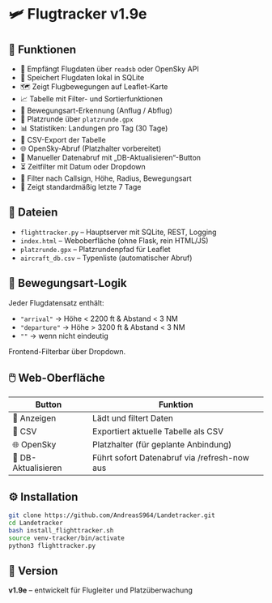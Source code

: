 # 🛩️ Flugtracker v1.9e 
## 🔧 Funktionen

- 📡 Empfängt Flugdaten über `readsb` oder OpenSky API
- 💾 Speichert Flugdaten lokal in SQLite
- 🗺️ Zeigt Flugbewegungen auf Leaflet-Karte
- 📈 Tabelle mit Filter- und Sortierfunktionen
- 🛬 Bewegungsart-Erkennung (Anflug / Abflug)
- 🧭 Platzrunde über `platzrunde.gpx`
- 📊 Statistiken: Landungen pro Tag (30 Tage)
- 📁 CSV-Export der Tabelle
- 🌐 OpenSky-Abruf (Platzhalter vorbereitet)
- 🚀 Manueller Datenabruf mit „DB-Aktualisieren“-Button
- ⏳ Zeitfilter mit Datum oder Dropdown
- 🧭 Filter nach Callsign, Höhe, Radius, Bewegungsart
- 📌 Zeigt standardmäßig letzte 7 Tage

## 📂 Dateien

- `flighttracker.py` – Hauptserver mit SQLite, REST, Logging
- `index.html` – Weboberfläche (ohne Flask, rein HTML/JS)
- `platzrunde.gpx` – Platzrundenpfad für Leaflet
- `aircraft_db.csv` – Typenliste (automatischer Abruf)

## 🧭 Bewegungsart-Logik

Jeder Flugdatensatz enthält:

- `"arrival"` → Höhe < 2200 ft & Abstand < 3 NM
- `"departure"` → Höhe > 3200 ft & Abstand < 3 NM
- `""` → wenn nicht eindeutig

Frontend-Filterbar über Dropdown.

## 🖱️ Web-Oberfläche

| Button              | Funktion                                      |
|---------------------|-----------------------------------------------|
| 🔄 Anzeigen         | Lädt und filtert Daten                        |
| 📁 CSV              | Exportiert aktuelle Tabelle als CSV           |
| 🌐 OpenSky          | Platzhalter (für geplante Anbindung)          |
| 🚀 DB-Aktualisieren | Führt sofort Datenabruf via /refresh-now aus |

## ⚙️ Installation

```bash
git clone https://github.com/AndreasS964/Landetracker.git
cd Landetracker
bash install_flighttracker.sh
source venv-tracker/bin/activate
python3 flighttracker.py
```

## 👤 Version

**v1.9e** – entwickelt für Flugleiter und Platzüberwachung  
